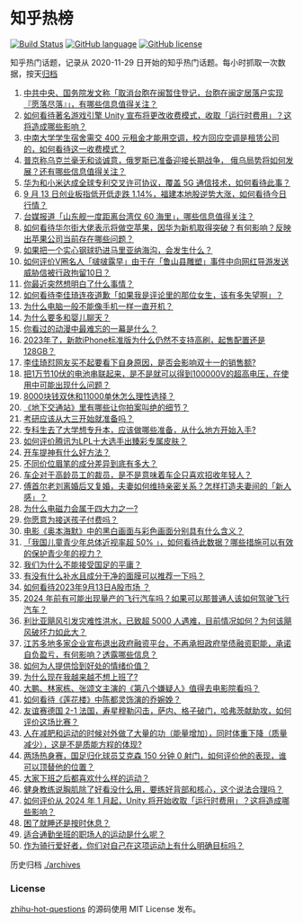 # 知乎热榜
[![Build Status](https://github.com/ToWeLong/zhihu-hot-questions/workflows/CI/badge.svg)](https://github.com/ToWeLong/zhihu-hot-questions/actions)
[![GitHub language](https://img.shields.io/badge/language-golang-orange.svg)](https://golang.org/)
[![GitHub license](https://img.shields.io/github/license/ToWeLong/zhihu-hot-questions)](https://github.com/ToWeLong/zhihu-hot-questions/blob/main/LICENSE)

知乎热门话题，记录从 2020-11-29 日开始的知乎热门话题。每小时抓取一次数据，按天[归档](./archives)

<!-- BEGIN -->

1. [中共中央、国务院发文称「取消台胞在闽暂住登记，台胞在闽定居落户实现『愿落尽落』」，有哪些信息值得关注？](https://www.zhihu.com/question/621690916)
1. [如何看待著名游戏引擎 Unity 宣布将更改收费模式，收取「运行时费用」？这将造成哪些影响？](https://www.zhihu.com/question/621751381)
1. [中南大学学生宿舍需交 400 元租金才能用空调，校方回应空调是租赁公司的，如何看待这一收费模式？](https://www.zhihu.com/question/621499400)
1. [普京称乌克兰毫无和谈诚意，俄罗斯已准备迎接长期战争， 俄乌局势将如何发展？还有哪些信息值得关注？](https://www.zhihu.com/question/621798427)
1. [华为和小米达成全球专利交叉许可协议，覆盖 5G 通信技术，如何看待此事？](https://www.zhihu.com/question/621828059)
1. [9 月 13 日创业板指低开低走跌 1.14%，福建本地股逆势大涨，如何看待今日行情？](https://www.zhihu.com/question/621801438)
1. [台媒报道「山东舰一度距离台湾仅 60 海里」，哪些信息值得关注？](https://www.zhihu.com/question/621479122)
1. [如何看待华尔街大佬表示将做空苹果，因华为新机取得突破？有何影响？反映出苹果公司当前存在哪些问题？](https://www.zhihu.com/question/621805519)
1. [如果把一个实心钢球扔进马里亚纳海沟，会发生什么？](https://www.zhihu.com/question/620525249)
1. [如何评价V圈名人「啵啵露早」由于在「鲁山县雕塑」事件中向网红导游发送威胁信被行政拘留10日？](https://www.zhihu.com/question/621491602)
1. [你最近突然想明白了什么事情？](https://www.zhihu.com/question/614213086)
1. [如何看待李佳琦连夜道歉「如果我是评论里的那位女生，该有多失望啊」？](https://www.zhihu.com/question/621475458)
1. [为什么电脑一般不能像手机一样一直开机？](https://www.zhihu.com/question/619130012)
1. [为什么要多和婴儿聊天？](https://www.zhihu.com/question/620781422)
1. [你看过的动漫中最难忘的一幕是什么？](https://www.zhihu.com/question/612437658)
1. [2023年了，新款iPhone标准版为什么仍然不支持高刷，起售配置还是128GB？](https://www.zhihu.com/question/621822410)
1. [李佳琦怼网友买不起要看下自身原因，是否会影响双十一的销售额?](https://www.zhihu.com/question/621486579)
1. [把1万节10伏的电池串联起来，是不是就可以得到100000V的超高电压，在使用中可能出现什么问题？](https://www.zhihu.com/question/621049070)
1. [8000块钱双休和11000单休怎么理性选择？](https://www.zhihu.com/question/621690282)
1. [《地下交通站》里有哪些让你拍案叫绝的细节？](https://www.zhihu.com/question/395178508)
1. [考研应该从大三开始就准备吗？](https://www.zhihu.com/question/339428982)
1. [专科生去了大学想专升本，应该做哪些准备，从什么地方开始入手?](https://www.zhihu.com/question/618102979)
1. [如何评价腾讯为LPL十大选手出臻彩专属皮肤？](https://www.zhihu.com/question/621786605)
1. [开车提神有什么好方法？](https://www.zhihu.com/question/620155621)
1. [不同价位眉笔的成分差异到底有多大？](https://www.zhihu.com/question/621636268)
1. [车企对于高龄员工的裁员，是不是意味着车企只喜欢招收年轻人？](https://www.zhihu.com/question/619481358)
1. [傅首尔老刘离婚后又复婚，夫妻如何维持亲密关系？怎样打造夫妻间的「新人感」？](https://www.zhihu.com/question/621697974)
1. [为什么电磁力会属于四大力之一?](https://www.zhihu.com/question/619534813)
1. [你愿意为接送孩子付费吗？](https://www.zhihu.com/question/621158466)
1. [电影《奥本海默》中的黑白画面与彩色画面分别具有什么含义？](https://www.zhihu.com/question/620928849)
1. [「我国儿童青少年总体近视率超 50% 」，如何看待此数据？哪些措施可以有效的保护青少年的视力？](https://www.zhihu.com/question/621618839)
1. [我们为什么不能接受国足的平庸？](https://www.zhihu.com/question/621383064)
1. [有没有什么补水且成分干净的面膜可以推荐一下吗？](https://www.zhihu.com/question/619887756)
1. [如何看待2023年9月13日A股市场 ？](https://www.zhihu.com/question/621795026)
1. [2024 年前有可能出现量产的飞行汽车吗？如果可以那普通人该如何驾驶飞行汽车？](https://www.zhihu.com/question/620642183)
1. [利比亚飓风引发灾难性洪水，已致超 5000 人遇难，目前情况如何？为何该飓风破坏力如此大？](https://www.zhihu.com/question/621626689)
1. [江苏多地多家企业宣布退出政府融资平台，不再承担政府举债融资职能，承诺自负盈亏，有何影响？透露哪些信息？](https://www.zhihu.com/question/621704641)
1. [如何为人提供恰到好处的情绪价值？](https://www.zhihu.com/question/577187416)
1. [为什么现在我越来越不想上班了?](https://www.zhihu.com/question/615803458)
1. [大鹏、林家栋、张颂文主演的《第八个嫌疑人》值得去电影院看吗？](https://www.zhihu.com/question/621352767)
1. [如何看待《莲花楼》中陈都灵饰演的乔婉娩？](https://www.zhihu.com/question/616310570)
1. [友谊赛德国 2-1 法国，寿星穆勒闪击，萨内、格子破门，哈弗茨献助攻，如何评价这场比赛？](https://www.zhihu.com/question/621791332)
1. [人在减肥和运动的时候对外做了大量的功（能量增加），同时体重下降（质量减少），这是不是质能方程的体现?](https://www.zhihu.com/question/618307022)
1. [两场热身赛，国足归化球员艾克森 150 分钟 0 射门，如何评价他的表现，谁可以顶替他的位置？](https://www.zhihu.com/question/621795917)
1. [大家下班之后都喜欢什么样的运动？](https://www.zhihu.com/question/617352714)
1. [健身教练说胸肌除了好看没什么用，要练好背部和核心，这个说法合理吗？](https://www.zhihu.com/question/620416148)
1. [如何评价从 2024 年 1 月起，Unity 将开始收取「运行时费用」？这将造成哪些影响？](https://www.zhihu.com/question/621769529)
1. [困了就睡还是按时休息？](https://www.zhihu.com/question/29436985)
1. [适合通勤坐班的职场人的运动是什么呢？](https://www.zhihu.com/question/618260291)
1. [作为骑行爱好者，你们对自己在这项运动上有什么明确目标吗？](https://www.zhihu.com/question/621243408)

<!-- END -->

历史归档 [./archives](./archives)


### License
[zhihu-hot-questions](https://github.com/towelong/zhihu-hot-questions) 的源码使用 MIT License 发布。